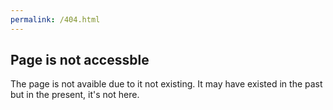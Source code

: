 ```yaml
---
permalink: /404.html
---
```


## Page is not accessble

The page <a href="" id="error-link"></a> is not avaible due to it not existing. It may have existed in the past but in the present, it's not here.

<script>
  document.getElementById("error-link").text = document.getElementById("error-link").src = window.location.href;
</script>
